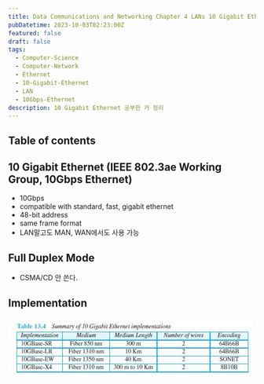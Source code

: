 ```yaml
---
title: Data Communications and Networking Chapter 4 LANs 10 Gigabit Ethernet
pubDatetime: 2023-10-03T02:23:00Z
featured: false
draft: false
tags:
  - Computer-Science
  - Computer-Network
  - Ethernet
  - 10-Gigabit-Ethernet
  - LAN
  - 10Gbps-Ethernet
description: 10 Gigabit Ethernet 공부한 거 정리
---
```


## Table of contents

## 10 Gigabit Ethernet (IEEE 802.3ae Working Group, 10Gbps Ethernet)

- 10Gbps
- compatible with standard, fast, gigabit ethernet
- 48-bit address
- same frame format
- LAN말고도 MAN, WAN에서도 사용 가능

## Full Duplex Mode

- CSMA/CD 안 쓴다.

## Implementation

![](/src/assets/image/data-communications-and-networking-chapter-4-lans-10-gigabit-ethernet-1696267800246.jpeg)
